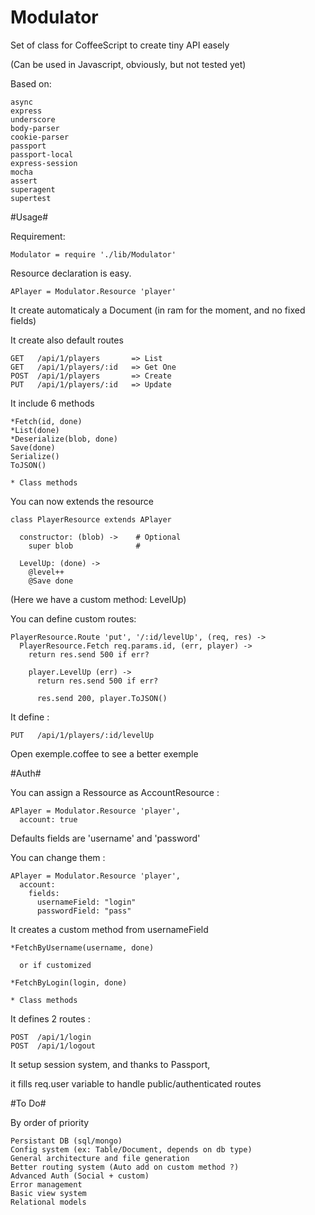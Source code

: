 Modulator
============

  Set of class for CoffeeScript to create tiny API easely

  (Can be used in Javascript, obviously, but not tested yet)

  Based on:

    async
    express
    underscore
    body-parser
    cookie-parser
    passport
    passport-local
    express-session
    mocha
    assert
    superagent
    supertest


#Usage#

  Requirement:

    Modulator = require './lib/Modulator'

  Resource declaration is easy.

    APlayer = Modulator.Resource 'player'

  It create automaticaly a Document (in ram for the moment, and no fixed fields)

  It create also default routes

    GET   /api/1/players       => List
    GET   /api/1/players/:id   => Get One
    POST  /api/1/players       => Create
    PUT   /api/1/players/:id   => Update

  It include 6 methods

    *Fetch(id, done)
    *List(done)
    *Deserialize(blob, done)
    Save(done)
    Serialize()
    ToJSON()

    * Class methods

  You can now extends the resource

    class PlayerResource extends APlayer

      constructor: (blob) ->    # Optional
        super blob              #

      LevelUp: (done) ->
        @level++
        @Save done

  (Here we have a custom method: LevelUp)

  You can define custom routes:

    PlayerResource.Route 'put', '/:id/levelUp', (req, res) ->
      PlayerResource.Fetch req.params.id, (err, player) ->
        return res.send 500 if err?

        player.LevelUp (err) ->
          return res.send 500 if err?

          res.send 200, player.ToJSON()

  It define :

    PUT   /api/1/players/:id/levelUp

  Open exemple.coffee to see a better exemple

#Auth#

  You can assign a Ressource as AccountResource :

    APlayer = Modulator.Resource 'player',
      account: true

  Defaults fields are 'username' and 'password'

  You can change them :

    APlayer = Modulator.Resource 'player',
      account:
        fields:
          usernameField: "login"
          passwordField: "pass"

  It creates a custom method from usernameField

    *FetchByUsername(username, done)

      or if customized

    *FetchByLogin(login, done)

    * Class methods
  It defines 2 routes :

    POST  /api/1/login
    POST  /api/1/logout

  It setup session system, and thanks to Passport,

  it fills req.user variable to handle public/authenticated routes


#To Do#

  By order of priority

    Persistant DB (sql/mongo)
    Config system (ex: Table/Document, depends on db type)
    General architecture and file generation
    Better routing system (Auto add on custom method ?)
    Advanced Auth (Social + custom)
    Error management
    Basic view system
    Relational models
